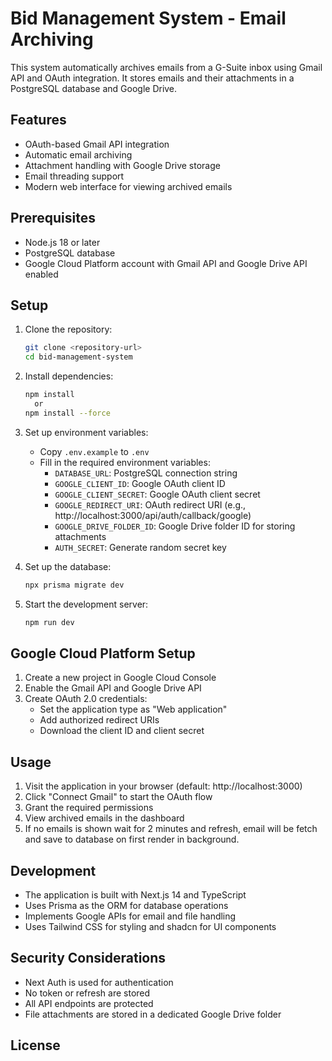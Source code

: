 # Bid Management System - Email Archiving

This system automatically archives emails from a G-Suite inbox using Gmail API and OAuth integration. It stores emails and their attachments in a PostgreSQL database and Google Drive.

## Features

- OAuth-based Gmail API integration
- Automatic email archiving
- Attachment handling with Google Drive storage
- Email threading support
- Modern web interface for viewing archived emails

## Prerequisites

- Node.js 18 or later
- PostgreSQL database
- Google Cloud Platform account with Gmail API and Google Drive API enabled

## Setup

1. Clone the repository:

   ```bash
   git clone <repository-url>
   cd bid-management-system
   ```

2. Install dependencies:

   ```bash
   npm install
     or
   npm install --force
   ```

3. Set up environment variables:

   - Copy `.env.example` to `.env`
   - Fill in the required environment variables:
     - `DATABASE_URL`: PostgreSQL connection string
     - `GOOGLE_CLIENT_ID`: Google OAuth client ID
     - `GOOGLE_CLIENT_SECRET`: Google OAuth client secret
     - `GOOGLE_REDIRECT_URI`: OAuth redirect URI (e.g., http://localhost:3000/api/auth/callback/google)
     - `GOOGLE_DRIVE_FOLDER_ID`: Google Drive folder ID for storing attachments
     - `AUTH_SECRET`: Generate random secret key

4. Set up the database:

   ```bash
   npx prisma migrate dev
   ```

5. Start the development server:
   ```bash
   npm run dev
   ```

## Google Cloud Platform Setup

1. Create a new project in Google Cloud Console
2. Enable the Gmail API and Google Drive API
3. Create OAuth 2.0 credentials:
   - Set the application type as "Web application"
   - Add authorized redirect URIs
   - Download the client ID and client secret

## Usage

1. Visit the application in your browser (default: http://localhost:3000)
2. Click "Connect Gmail" to start the OAuth flow
3. Grant the required permissions
4. View archived emails in the dashboard
5. If no emails is shown wait for 2 minutes and refresh, email will be fetch and save to database on first render in background.

## Development

- The application is built with Next.js 14 and TypeScript
- Uses Prisma as the ORM for database operations
- Implements Google APIs for email and file handling
- Uses Tailwind CSS for styling and shadcn for UI components

## Security Considerations

- Next Auth is used for authentication
- No token or refresh are stored
- All API endpoints are protected
- File attachments are stored in a dedicated Google Drive folder

## License
